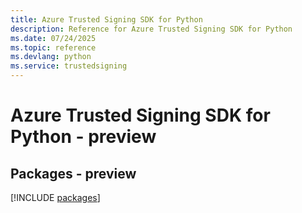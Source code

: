 ```yaml
---
title: Azure Trusted Signing SDK for Python
description: Reference for Azure Trusted Signing SDK for Python
ms.date: 07/24/2025
ms.topic: reference
ms.devlang: python
ms.service: trustedsigning
---
```

# Azure Trusted Signing SDK for Python - preview
## Packages - preview
[!INCLUDE [packages](trusted-signing-index.md)]